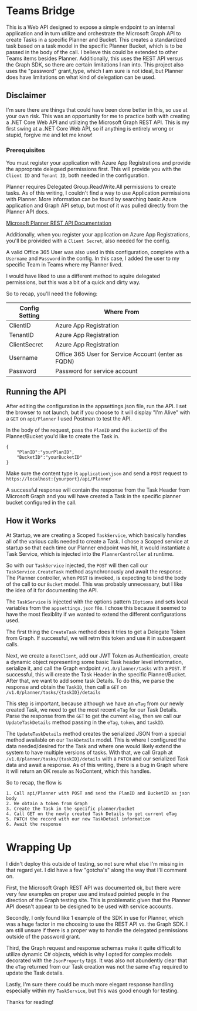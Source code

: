 # Teams Bridge
This is a Web API designed to expose a simple endpoint to an internal application and in turn utilize and orchestrate the Microsoft Graph API to create Tasks in a specific Planner and Bucket.
This creates a standardized task based on a task model in the specific Planner Bucket, which is to be passed in the body of the call.
I believe this could be extended to other Teams items besides Planner. Additionally, this uses the REST API versus the Graph SDK, so there are certain limitations I ran into. 
This project also uses the "password" grant_type, which I am sure is not ideal, but Planner does have limitations on what kind of delegation can be used. 
## Disclaimer
I'm sure there are things that could have been done better in this, so use at your own risk. This was an opportunity for me to practice both with creating a .NET Core Web API and utilizing the Microsoft Graph REST API.
This is my first swing at a .NET Core Web API, so if anything is entirely wrong or stupid, forgive me and let me know!

### Prerequisites
You must register your application with Azure App Registrations and provide the approprate delegaed permissions first. 
This will provide you with the ```Client ID``` and ```Tenant ID```, both needed in the configuration. 

Planner requires Delegated Group.ReadWrite.All permissions to create tasks. As of this writing, I couldn't find a way to use Application permissions with Planner.
More information can be found by searching basic Azure application and Graph API setup, but most of it was pulled directly from the Planner API docs.

[Microsoft Planner REST API Documentation](https://docs.microsoft.com/en-us/graph/api/resources/planner-overview?view=graph-rest-1.0)

Additionally, when you register your application on Azure App Registrations, you'll be proivided with a ```Client Secret```, also needed for the config.

A valid Office 365 User was also used in this configuration, complete with a ```Username``` and ```Password``` in the config. 
In this case, I added the user to my specific Team in Teams where my Planner lived. 

I would have liked to use a different method to aquire delegated permissions, but this was a bit of a quick and dirty way.

So to recap, you'll need the following:

Config Setting  | Where From
------------- | -------------
ClientID  | Azure App Registration
TenantID  | Azure App Registration
ClientSecret | Azure App Registration
Username | Office 365 User for Service Account (enter as FQDN)
Password | Password for service account


## Running the API
After editing the configuration in the appsettings.json file, run the API. I set the browser to not launch, but if you choose to it will display "I'm Alive" with a ```GET``` on ```api/Planner``` 
I used Postman to test the API.

In the body of the request, pass the ``PlanID`` and the ``BucketID`` of the Planner/Bucket you'd like to create the Task in. 

```
{
	"PlanID":"yourPlanID",
	"BucketID":"yourBucketID"
}
```
Make sure the content type is ``application\json`` and send a ``POST`` request 
to ``https://localhost:{yourport}/api/Planner``

A successful response will contain the response from the Task Header from Microsoft Graph and you will have created a Task in the specific planner bucket configured in the call.

## How it Works
At Startup, we are creating a Scoped ``TaskService``, which basically handles all of the various calls needed to create a Task.
I chose a Scoped service at startup so that each time our Planner endpoint was hit, it would instantiate a Task Service, which is injected into the ``PlannerController`` at runtime.

So with our ``TaskService`` injected, the ``POST`` will then call our ``TaskService.CreateTask`` method asynchronously and await the response. 
The Planner controller, when ``POST`` is invoked, is expecting to bind the body of the call to our ``Bucket`` model.  This was probably unnecessary, but I like the idea of it for documenting the API.

The ``TaskService`` is injected with the options pattern ``IOptions`` and sets local variables from the ``appsettings.json`` file. 
I chose this because it seemed to have the most flexiblity if we wanted to extend the different configurations used. 

The first thing the ``CreateTask`` method does it tries to get a Delegate Token from Graph. If successful, we will retrn this token and use it in subsequent calls.

Next, we create a ``RestClient``, add our JWT Token as Authentication, create a dynamic object representing some basic Task header level information, serialize it, and call the Graph endpoint
``/v1.0/planner/tasks`` with a ``POST``. If successful, this will create the Task Header in the specific Planner/Bucket. 
After that, we want to add some task Details. To do this, we parse the response and obtain the ``TaskID``, then call a `GET` on `/v1.0/planner/tasks/{taskID}/details`

This step is important, because although we have an `eTag` from our newly created Task, we need to get the most recent `eTag` for our Task Details.
Parse the response from the `GET` to get the current `eTag`, then we call our `UpdateTaskDetails` method passing in the `eTag`, `token`, and `taskID`.

The ``UpdateTaskDetails`` method creates the serialized JSON from a special method available on our `TaskDetails` model. This is where I configured the data needed/desired for the Task and where one would likely extend the system to have multiple versions of tasks.
With that, we call Graph at `/v1.0/planner/tasks/{taskID}/details` with a `PATCH` and our serialized Task data and await a response.
As of this writing, there is a bug in Graph where it will return an OK resule as NoContent, which this handles.

So to recap, the flow is 

~~~
1. Call api/Planner with POST and send the PlanID and BucketID as json body
2. We obtain a token from Graph
3. Create the Task in the specific planner/bucket
4. Call GET on the newly created Task Details to get current eTag
5. PATCH the record with our new TaskDetail information
6. Await the response 
~~~

# Wrapping Up
I didn't deploy this outside of testing, so not sure what else I'm missing in that regard yet. 
I did have a few "gotcha's" along the way that I'll comment on.

First, the Microsoft Graph REST API was documented ok, but there were very few examples on proper use and instead pointed people in the direction of the Graph testing site. This is problematic given that the Planner API doesn't appear to be designed to be used with service accounts. 

Secondly, I only found like 1 example of the SDK in use for Planner, which was a huge factor in me choosing to use the REST API vs. the Graph SDK. I am still unsure if there is a proper way to handle the delegated permissions outside of the password grant.

Third, the Graph request and response schemas make it quite difficult to utilize dynamic C# objects, which is why I opted for complex models decorated with the `JsonProperty` tags. 
It was also not abundently clear that the `eTag` returned from our Task creation was not the same `eTag` required to update the Task details.

Lastly, I'm sure there could be much more elegant response handling especially within my `TaskService`, but this was good enough for testing. 

Thanks for reading!


